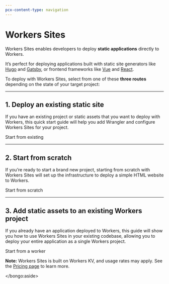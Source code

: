 ```yaml
---
pcx-content-type: navigation
---
```


# Workers Sites

Workers Sites enables developers to deploy **static applications** directly to Workers.

It’s perfect for deploying applications built with static site generators like [Hugo](https://gohugo.io) and [Gatsby](https://www.gatsbyjs.org), or frontend frameworks like [Vue](https://vuejs.org) and [React](https://reactjs.org).

To deploy with Workers Sites, select from one of these **three routes** depending on the state of your target project:

---

## 1. Deploy an existing static site

If you have an existing project or static assets that you want to deploy with Workers, this quick start guide will help you add Wrangler and configure Workers Sites for your project.

<p>
  <bongo:button type="primary" href="/platform/sites/start-from-existing">
    Start from existing
  </bongo:button>
</p>

---

## 2. Start from scratch

If you’re ready to start a brand new project, starting from scratch with Workers Sites will set up the infrastructure to deploy a simple HTML website to Workers.

<p>
  <bongo:button type="primary" href="/platform/sites/start-from-scratch">
    Start from scratch
  </bongo:button>
</p>

---

## 3. Add static assets to an existing Workers project

If you already have an application deployed to Workers, this guide will show you how to use Workers Sites in your existing codebase, allowing you to deploy your entire application as a single Workers project.

<p>
  <bongo:button type="primary" href="/platform/sites/start-from-worker">
    Start from a worker
  </bongo:button>
</p>

<Aside>

**Note:** Workers Sites is built on Workers KV, and usage rates may apply. See the [Pricing page](/platform/pricing) to learn more.

</bongo:aside>
